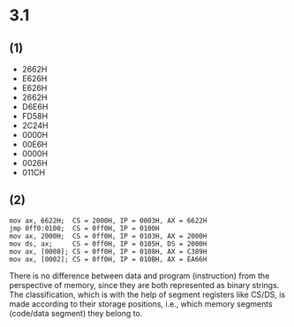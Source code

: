 # 3.1
## (1)
- 2662H
- E626H
- E626H
- 2662H
- D6E6H
- FD58H
- 2C24H
- 0000H
- 00E6H
- 0000H
- 0026H
- 011CH
## (2)
```assembly
mov ax, 6622H;  CS = 2000H, IP = 0003H, AX = 6622H
jmp 0ff0:0100;  CS = 0ff0H, IP = 0100H
mov ax, 2000H;  CS = 0ff0H, IP = 0103H, AX = 2000H
mov ds, ax;     CS = 0ff0H, IP = 0105H, DS = 2000H
mov ax, [0008]; CS = 0ff0H, IP = 0108H, AX = C389H
mov ax, [0002]; CS = 0ff0H, IP = 010BH, AX = EA66H
```
There is no difference between data and program (instruction) from the perspective of memory, since they are both represented as binary strings. The classification, which is with the help of segment registers like CS/DS, is made according to their storage positions, i.e., which memory segments (code/data segment) they belong to.
